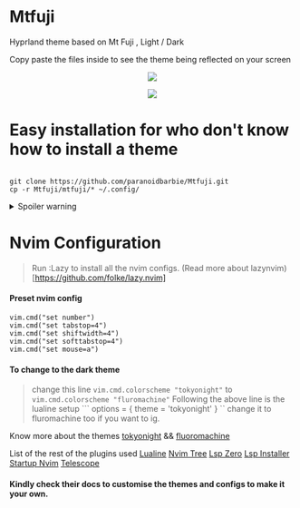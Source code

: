 # Mtfuji
Hyprland theme based on Mt Fuji , Light / Dark 

Copy paste the files inside to see the theme being reflected on your screen 

<p align="center">
<img src="https://github.com/paranoidbarbie/Mtfuji/blob/main/assets/mtfuji-day.png" style="max-height:500px"/>
</p>

<p align="center">
<img src="https://github.com/paranoidbarbie/Mtfuji/blob/main/assets/mtfuji-night.png" style="max-height:500px"/>
</p>

# Easy installation for who don't know how to install a theme



```

git clone https://github.com/paranoidbarbie/Mtfuji.git
cp -r Mtfuji/mtfuji/* ~/.config/

```
<details>
  <summary>Spoiler warning</summary>
  
   # I didn't expect a noob Hyprland user who can't install a theme
  
</details>

 <p align="center">
   <h1/> Nvim Configuration </h1>
 </p>

> Run :Lazy to install all the nvim configs.
> (Read more about lazynvim)[https://github.com/folke/lazy.nvim]

#### Preset nvim config
```
vim.cmd("set number")
vim.cmd("set tabstop=4")
vim.cmd("set shiftwidth=4")
vim.cmd("set softtabstop=4")
vim.cmd("set mouse=a")

```

#### To change to the dark theme 

> change this line ``` vim.cmd.colorscheme "tokyonight" ``` to ``` vim.cmd.colorscheme "fluromachine" ```
> Following the above line is the lualine setup ``` options = { theme = 'tokyonight' } `` change it to fluromachine too if you want to ig.

Know more about the themes [tokyonight](https://github.com/folke/tokyonight.nvim) && [fluoromachine](https://github.com/maxmx03/fluoromachine.nvim)

List of the rest of the plugins used 
[Lualine](https://github.com/nvim-lualine/lualine.nvim)
[Nvim Tree](https://github.com/nvim-tree/nvim-tree.lua)
[Lsp Zero](https://github.com/VonHeikemen/lsp-zero.nvim)
[Lsp Installer](https://github.com/williamboman/mason.nvim)
[Startup Nvim](https://github.com/startup-nvim/startup.nvim)
[Telescope](https://github.com/nvim-telescope/telescope.nvim)

#### Kindly check their docs to customise the themes and configs to make it your own. 














